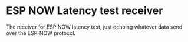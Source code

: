 # ESP NOW Latency test receiver

The receiver for ESP NOW latency test, just echoing
whatever data send over the ESP-NOW protocol.
